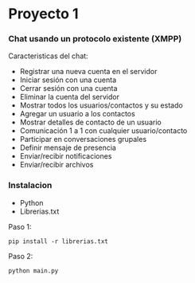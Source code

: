 # Proyecto 1

### Chat usando un protocolo existente (XMPP)

Caracteristicas del chat:

- Registrar una nueva cuenta en el servidor
- Iniciar sesión con una cuenta
- Cerrar sesión con una cuenta
- Eliminar la cuenta del servidor
- Mostrar todos los usuarios/contactos y su estado
- Agregar un usuario a los contactos
- Mostrar detalles de contacto de un usuario
- Comunicación 1 a 1 con cualquier usuario/contacto
- Participar en conversaciones grupales
- Definir mensaje de presencia
- Enviar/recibir notificaciones
- Enviar/recibir archivos

### Instalacion

- Python 
- Librerias.txt

Paso 1:
```
pip install -r librerias.txt
```

Paso 2:
```
python main.py
```